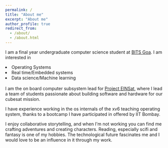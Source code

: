 ```yaml
---
permalink: /
title: "About me"
excerpt: "About me"
author_profile: true
redirect_from: 
  - /about/
  - /about.html
---
```


I am a final year undergraduate computer science student at <a href="https://www.bits-pilani.ac.in/goa/">BITS Goa</a>. I am interested in 
<li>Operating Systems</li>
<li>Real time/Embedded systems</li>
<li>Data science/Machine learning</li> 
<!--neuroscience/control systems-->

<br>
I am the on board computer subsystem lead for <a href="https://projecteinsat.wordpress.com/">Project EINSat</a>, where I lead a team of students passionate about building software and hardware for our cubesat mission.

I have experience working in the os internals of the xv6 teaching operating system, thanks to a bootcamp I have participated in offered by IIT Bombay.

I enjoy collaborative storytelling, and when I'm not working you can find me crafting adventures and creating characters. Reading, especially scifi and fantasy is one of my hobbies. The technological future fascinates me and I would love to be an influence in it through my work.
